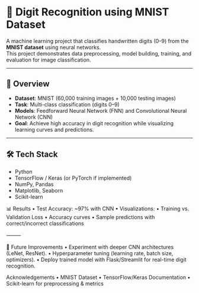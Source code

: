 # 🔢 Digit Recognition using MNIST Dataset

A machine learning project that classifies handwritten digits (0–9) from the **MNIST dataset** using neural networks.  
This project demonstrates data preprocessing, model building, training, and evaluation for image classification.  

---

## 📌 Overview
- **Dataset**: MNIST (60,000 training images + 10,000 testing images)  
- **Task**: Multi-class classification (digits 0–9)  
- **Models**: Feedforward Neural Network (FNN) and Convolutional Neural Network (CNN)  
- **Goal**: Achieve high accuracy in digit recognition while visualizing learning curves and predictions.  

---

## 🛠️ Tech Stack
- Python  
- TensorFlow / Keras (or PyTorch if implemented)  
- NumPy, Pandas  
- Matplotlib, Seaborn  
- Scikit-learn  

📊 Results
	•	Test Accuracy: ~97% with CNN
	•	Visualizations:
	•	Training vs. Validation Loss
	•	Accuracy curves
	•	Sample predictions with correct/incorrect classifications

⸻

📌 Future Improvements
	•	Experiment with deeper CNN architectures (LeNet, ResNet).
	•	Hyperparameter tuning (learning rate, batch size, optimizers).
	•	Deploy trained model with Flask/Streamlit for real-time digit recognition.
 
 Acknowledgements
	•	MNIST Dataset
	•	TensorFlow/Keras Documentation
	•	Scikit-learn for preprocessing & metrics

